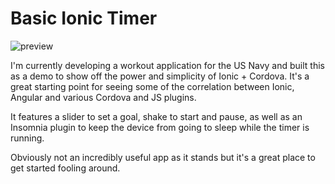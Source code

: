 # Basic Ionic Timer

![preview](http://f.cl.ly/items/3B1Z420j0T393c293207/Screen%20Shot%202014-06-17%20at%2012.06.51%20PM.png)

I'm currently developing a workout application for the US Navy and built this as a demo to show off the power and simplicity of Ionic + Cordova. It's a great starting point for seeing some of the correlation between Ionic, Angular and various Cordova and JS plugins.

It features a slider to set a goal, shake to start and pause, as well as an Insomnia plugin to keep the device from going to sleep while the timer is running.

Obviously not an incredibly useful app as it stands but it's a great place to get started fooling around.
